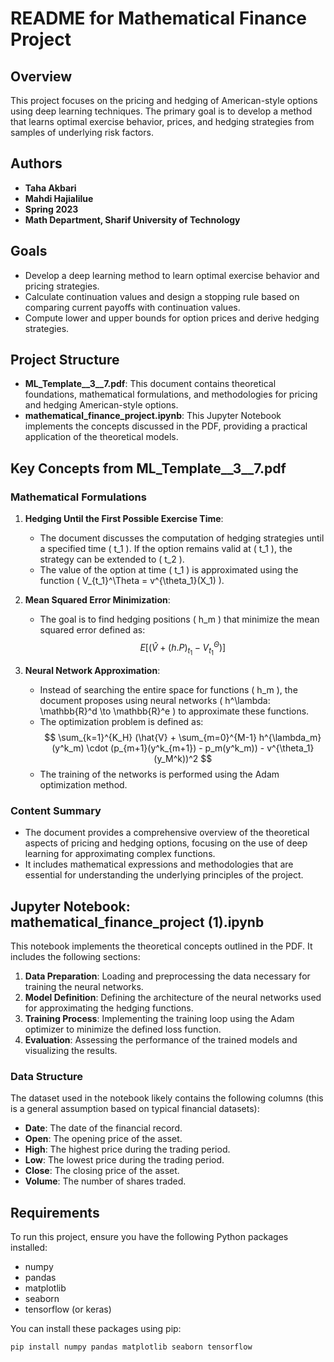 # README for Mathematical Finance Project

## Overview
This project focuses on the pricing and hedging of American-style options using deep learning techniques. The primary goal is to develop a method that learns optimal exercise behavior, prices, and hedging strategies from samples of underlying risk factors.

## Authors
- **Taha Akbari**
- **Mahdi Hajialilue**
- **Spring 2023**
- **Math Department, Sharif University of Technology**

## Goals
- Develop a deep learning method to learn optimal exercise behavior and pricing strategies.
- Calculate continuation values and design a stopping rule based on comparing current payoffs with continuation values.
- Compute lower and upper bounds for option prices and derive hedging strategies.

## Project Structure
- **ML_Template__3__7.pdf**: This document contains theoretical foundations, mathematical formulations, and methodologies for pricing and hedging American-style options.
- **mathematical_finance_project.ipynb**: This Jupyter Notebook implements the concepts discussed in the PDF, providing a practical application of the theoretical models.

## Key Concepts from ML_Template__3__7.pdf

### Mathematical Formulations
1. **Hedging Until the First Possible Exercise Time**:
   - The document discusses the computation of hedging strategies until a specified time \( t_1 \). If the option remains valid at \( t_1 \), the strategy can be extended to \( t_2 \).
   - The value of the option at time \( t_1 \) is approximated using the function \( V_{t_1}^\Theta = v^{\theta_1}(X_1) \).

2. **Mean Squared Error Minimization**:
   - The goal is to find hedging positions \( h_m \) that minimize the mean squared error defined as:
     $$
     E[(\widehat{V} + (h.P)_{t_1} - V_{t_1}^\Theta)]
     $$

3. **Neural Network Approximation**:
   - Instead of searching the entire space for functions \( h_m \), the document proposes using neural networks \( h^\lambda: \mathbb{R}^d \to \mathbb{R}^e \) to approximate these functions.
   - The optimization problem is defined as:
     $$
     \sum_{k=1}^{K_H} (\hat{V} + \sum_{m=0}^{M-1} h^{\lambda_m}(y^k_m) \cdot (p_{m+1}(y^k_{m+1}) - p_m(y^k_m)) - v^{\theta_1}(y_M^k))^2
     $$
   - The training of the networks is performed using the Adam optimization method.

### Content Summary
- The document provides a comprehensive overview of the theoretical aspects of pricing and hedging options, focusing on the use of deep learning for approximating complex functions.
- It includes mathematical expressions and methodologies that are essential for understanding the underlying principles of the project.

## Jupyter Notebook: mathematical_finance_project (1).ipynb
This notebook implements the theoretical concepts outlined in the PDF. It includes the following sections:

1. **Data Preparation**: Loading and preprocessing the data necessary for training the neural networks.
2. **Model Definition**: Defining the architecture of the neural networks used for approximating the hedging functions.
3. **Training Process**: Implementing the training loop using the Adam optimizer to minimize the defined loss function.
4. **Evaluation**: Assessing the performance of the trained models and visualizing the results.

### Data Structure
The dataset used in the notebook likely contains the following columns (this is a general assumption based on typical financial datasets):
- **Date**: The date of the financial record.
- **Open**: The opening price of the asset.
- **High**: The highest price during the trading period.
- **Low**: The lowest price during the trading period.
- **Close**: The closing price of the asset.
- **Volume**: The number of shares traded.

## Requirements
To run this project, ensure you have the following Python packages installed:

- numpy
- pandas
- matplotlib
- seaborn
- tensorflow (or keras)

You can install these packages using pip:

```bash
pip install numpy pandas matplotlib seaborn tensorflow
